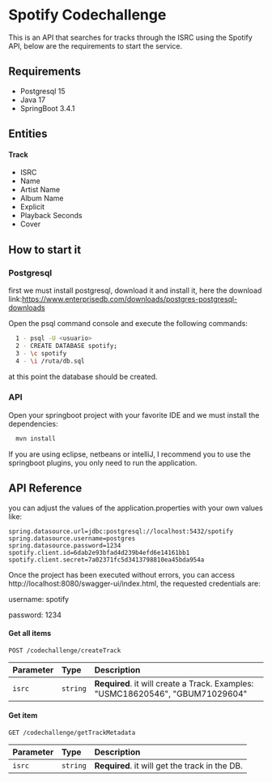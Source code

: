 
# Spotify Codechallenge

This is an API that searches for tracks through the ISRC using the Spotify API, below are the requirements to start the service.


## Requirements

- Postgresql 15
- Java 17
- SpringBoot 3.4.1


## Entities
#### Track
- ISRC
- Name
- Artist Name
- Album Name
- Explicit
- Playback Seconds
- Cover


## How to start it

### Postgresql

first we must install postgresql, download it and install it, here the download link:https://www.enterprisedb.com/downloads/postgres-postgresql-downloads

Open the psql command console and execute the following commands:

```bash
  1 - psql -U <usuario>
  2 - CREATE DATABASE spotify;
  3 - \c spotify
  4 - \i /ruta/db.sql
```

at this point the database should be created.

### API

Open your springboot project with your favorite IDE and we must install the dependencies:

```bash
  mvn install
```

If you are using eclipse, netbeans or intelliJ, I recommend you to use the springboot plugins, you only need to run the application.


## API Reference

you can adjust the values of the application.properties with your own values like: 

```
spring.datasource.url=jdbc:postgresql://localhost:5432/spotify
spring.datasource.username=postgres
spring.datasource.password=1234
spotify.client.id=6dab2e93bfad4d239b4efd6e14161bb1
spotify.client.secret=7a02371fc5d3413798810ea45bda954a
```

Once the project has been executed without errors, you can access http://localhost:8080/swagger-ui/index.html, the requested credentials are:

username: spotify

password: 1234

#### Get all items

```http
POST /codechallenge/createTrack
```

| Parameter | Type     | Description                |
| :-------- | :------- | :------------------------- |
| `isrc` | `string` | **Required**. it will create a Track. Examples: "USMC18620546", "GBUM71029604" |

#### Get item

```http
GET /codechallenge/getTrackMetadata
```

| Parameter | Type     | Description                       |
| :-------- | :------- | :-------------------------------- |
| `isrc`      | `string` | **Required**. it will get the track in the DB. |